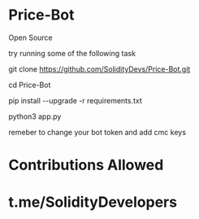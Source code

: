 # Price-Bot


Open Source

try running some of the following task

git clone https://github.com/SolidityDevs/Price-Bot.git

cd Price-Bot

pip install --upgrade -r requirements.txt

python3 app.py


remeber to change your bot token and add cmc keys 

# Contributions Allowed

# t.me/SolidityDevelopers

